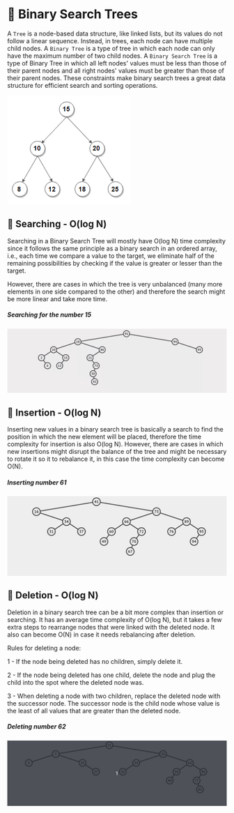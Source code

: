 # :bookmark_tabs: Binary Search Trees

A `Tree` is a node-based data structure, like linked lists, but its values do not follow a linear sequence. Instead, in trees, each node can have multiple child nodes. A `Binary Tree` is a type of tree in which each node can only have the maximum number of two child nodes. A `Binary Search Tree` is a type of Binary Tree in which all left nodes' values must be less than those of their parent nodes and all right nodes' values must be greater than those of their parent nodes. These constraints make binary search trees a great data structure for efficient search and sorting operations.

![alt text](../../statics/images/binary-search-tree.png)

## :bookmark_tabs: Searching - O(log N)

Searching in a Binary Search Tree will mostly have O(log N) time complexity since it follows the same principle as a binary search in an ordered array, i.e., each time we compare a value to the target, we eliminate half of the remaining possibilities by checking if the value is greater or lesser than the target.

However, there are cases in which the tree is very unbalanced (many more elements in one side compared to the other) and therefore the search might be more linear and take more time.

##### Searching for the number 15
![alt text](../../statics/images/binary-search-tree-search.gif)


## :bookmark_tabs: Insertion - O(log N)

Inserting new values in a binary search tree is basically a search to find the position in which the new element will be placed, therefore the time complexity for insertion is also O(log N). However, there are cases in which new insertions might disrupt the balance of the tree and might be necessary to rotate it so it to rebalance it, in this case the time complexity can become O(N).

##### Inserting number 61
![alt text](../../statics/images/binary-search-tree-insertion.gif)


## :bookmark_tabs: Deletion - O(log N)
Deletion in a binary search tree can be a bit more complex than insertion or searching. It has an average time complexity of O(log N), but it takes a few extra steps to rearrange nodes that were linked with the deleted node. It also can become O(N) in case it needs rebalancing after deletion.

Rules for deleting a node:

1 - If the node being deleted has no children, simply delete it.

2 - If the node being deleted has one child, delete the node and plug the child into the spot where the deleted node was.

3 - When deleting a node with two children, replace the deleted node with the successor node. The successor node is the child node whose value is the least of all values that are greater than the deleted node.

##### Deleting number 62
![alt text](../../statics/images/binary-search-tree-deletion.gif)
